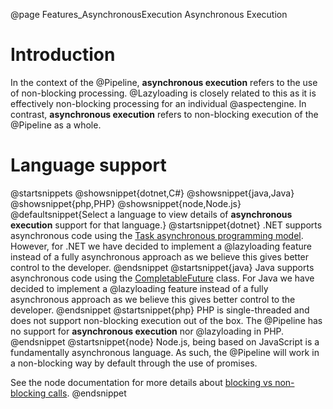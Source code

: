 @page Features_AsynchronousExecution Asynchronous Execution

# Introduction

In the context of the @Pipeline, **asynchronous execution** refers to the use of 
non-blocking processing. 
@Lazyloading is closely related to this as it is effectively non-blocking processing 
for an individual @aspectengine.
In contrast, **asynchronous execution** refers to non-blocking execution of the 
@Pipeline as a whole.

# Language support

@startsnippets
@showsnippet{dotnet,C#}
@showsnippet{java,Java}
@showsnippet{php,PHP}
@showsnippet{node,Node.js}
@defaultsnippet{Select a language to view details of **asynchronous execution** support for that language.}
@startsnippet{dotnet}
.NET supports asynchronous code using the [Task asynchronous programming model](https://docs.microsoft.com/en-us/dotnet/csharp/programming-guide/concepts/async/).
However, for .NET we have decided to implement a @lazyloading feature instead of a fully
asynchronous approach as we believe this gives better control to the developer.
@endsnippet
@startsnippet{java}
Java supports asynchronous code using the [CompletableFuture](https://docs.oracle.com/javase/8/docs/api/java/util/concurrent/CompletableFuture.html) class.
For Java we have decided to implement a @lazyloading feature instead of a fully
asynchronous approach as we believe this gives better control to the developer.
@endsnippet
@startsnippet{php}
PHP is single-threaded and does not support non-blocking execution out of the box.
The @Pipeline has no support for **asynchronous execution** nor @lazyloading in PHP.  
@endsnippet
@startsnippet{node}
Node.js, being based on JavaScript is a fundamentally asynchronous language. As such,
the @Pipeline will work in a non-blocking way by default through the use of promises.

See the node documentation for more details about 
[blocking vs non-blocking calls](https://nodejs.org/de/docs/guides/blocking-vs-non-blocking/). 
@endsnippet

